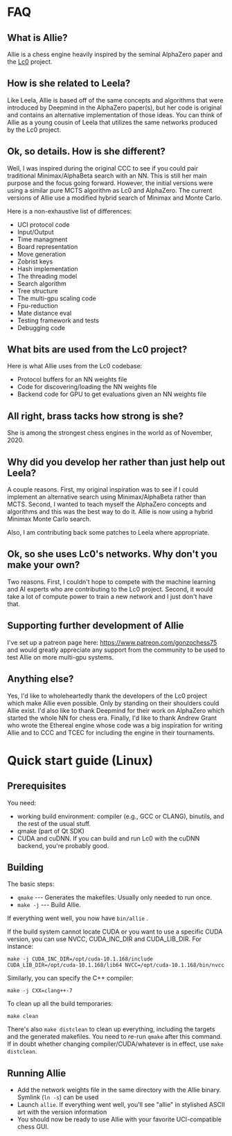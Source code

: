 # FAQ

## What is Allie?

Allie is a chess engine heavily inspired by the seminal AlphaZero paper and the [Lc0](https://lczero.org "Lc0") project.

## How is she related to Leela?

Like Leela, Allie is based off of the same concepts and algorithms that were introduced by Deepmind in the AlphaZero paper(s), but her code is original and contains an alternative implementation of those ideas. You can think of Allie as a young cousin of Leela that utilizes the same networks produced by the Lc0 project.

## Ok, so details. How is she different?

Well, I was inspired during the original CCC to see if you could pair traditional Minimax/AlphaBeta search with an NN. This is still her main purpose and the focus going forward. However, the initial versions were using a similar pure MCTS algorithm as Lc0 and AlphaZero. The current versions of Allie use a modified hybrid search of Minimax and Monte Carlo.

Here is a non-exhaustive list of differences:
- UCI protocol code
- Input/Output
- Time managment
- Board representation
- Move generation
- Zobrist keys
- Hash implementation
- The threading model
- Search algorithm
- Tree structure
- The multi-gpu scaling code
- Fpu-reduction
- Mate distance eval
- Testing framework and tests
- Debugging code

## What bits are used from the Lc0 project?

Here is what Allie uses from the Lc0 codebase:

- Protocol buffers for an NN weights file
- Code for discovering/loading the NN weights file
- Backend code for GPU to get evaluations given an NN weights file

## All right, brass tacks how strong is she?

She is among the strongest chess engines in the world as of November, 2020.

## Why did you develop her rather than just help out Leela?

A couple reasons. First, my original inspiration was to see if I could implement an alternative search using Minimax/AlphaBeta rather than MCTS. Second, I wanted to teach myself the AlphaZero concepts and algorithms and this was the best way to do it. Allie is now using a hybrid Minimax Monte Carlo search.

Also, I am contributing back some patches to Leela where appropriate.

## Ok, so she uses Lc0's networks. Why don't you make your own?

Two reasons. First, I couldn't hope to compete with the machine learning and AI experts who are contributing to the Lc0 project. Second, it would take a lot of compute power to train a new network and I just don't have that.

## Supporting further development of Allie

I've set up a patreon page here: https://www.patreon.com/gonzochess75 and would greatly appreciate any support from the community to be used to test Allie on more multi-gpu systems.

## Anything else?

Yes, I'd like to wholeheartedly thank the developers of the Lc0 project which make Allie even possible. Only by standing on their shoulders could Allie exist. I'd also like to thank Deepmind for their work on AlphaZero which started the whole NN for chess era. Finally, I'd like to thank Andrew Grant who wrote the Ethereal engine whose code was a big inspiration for writing Allie and to CCC and TCEC for including the engine in their tournaments.

# Quick start guide (Linux)

## Prerequisites

You need:

- working build environment: compiler (e.g., GCC or CLANG), binutils, and the rest of the usual stuff.
- qmake (part of Qt SDK)
- CUDA and cuDNN. If you can build and run Lc0 with the cuDNN backend, you're probably good.

## Building

The basic steps:

- `qmake` --- Generates the makefiles. Usually only needed to run once.
- `make -j` --- Build Allie.

If everything went well, you now have `bin/allie` .

If the build system cannot locate CUDA or you want to use a specific CUDA version, you can use NVCC, CUDA_INC_DIR and CUDA_LIB_DIR. For instance:

  `make -j CUDA_INC_DIR=/opt/cuda-10.1.168/include CUDA_LIB_DIR=/opt/cuda-10.1.168/lib64 NVCC=/opt/cuda-10.1.168/bin/nvcc`

Similarly, you can specify the C++ compiler:

  `make -j CXX=clang++-7`

To clean up all the build temporaries:

  `make clean`

There's also `make distclean` to clean up everything, including the targets and the generated makefiles. You need to re-run `qmake` after this command. If in doubt whether changing compiler/CUDA/whatever is in effect, use `make distclean`.

## Running Allie

- Add the network weights file in the same directory with the Allie binary. Symlink (`ln -s`) can be used
- Launch `allie`. If everything went well, you'll see "allie" in stylished ASCII art with the version information
- You should now be ready to use Allie with your favorite UCI-compatible chess GUI.
